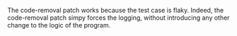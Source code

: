 The code-removal patch works because the test case is flaky. Indeed, the code-removal patch simpy forces the logging, without introducing any other change to the logic of the program.
